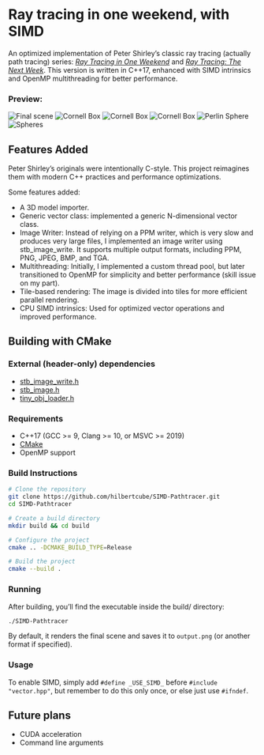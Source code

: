# Ray tracing in one weekend, with SIMD
An optimized implementation of Peter Shirley’s classic ray tracing (actually path tracing) series: [*Ray Tracing in One Weekend*](https://raytracing.github.io/books/RayTracingInOneWeekend.html) and [*Ray Tracing: The Next Week*](https://raytracing.github.io/books/RayTracingTheNextWeek.html). This version is written in C++17, enhanced with SIMD intrinsics and OpenMP multithreading for better performance.

### Preview:

![Final scene](images/final_scene.png)
![Cornell Box](images/merge_cornell.png)
![Cornell Box](images/metal_teapot.png)
![Cornell Box](images/dragon.png)
![Perlin Sphere](images/light.png)
![Spheres](images/spheres.png)

## Features Added

Peter Shirley’s originals were intentionally C-style. This project reimagines them with modern C++ practices and performance optimizations.

Some features added:
- A 3D model importer.
- Generic vector class: implemented a generic N-dimensional vector class.
- Image Writer: Instead of relying on a PPM writer, which is very slow and produces very large files, I implemented an image writer using stb_image_write. It supports multiple output formats, including PPM, PNG, JPEG, BMP, and TGA.
- Multithreading: Initially, I implemented a custom thread pool, but later transitioned to OpenMP for simplicity and better performance (skill issue on my part).
- Tile-based rendering: The image is divided into tiles for more efficient parallel rendering.
- CPU SIMD intrinsics: Used for optimized vector operations and improved performance.

## Building with CMake
### External (header-only) dependencies
- [stb_image_write.h](https://github.com/nothings/stb/blob/master/stb_image_write.h)
- [stb_image.h](https://github.com/nothings/stb/blob/master/stb_image.h)
- [tiny_obj_loader.h](https://github.com/tinyobjloader/tinyobjloader)

### Requirements
- C++17 (GCC >= 9, Clang >= 10, or MSVC >= 2019)
- [CMake](https://cmake.org/)
- OpenMP support

### Build Instructions
```bash
# Clone the repository
git clone https://github.com/hilbertcube/SIMD-Pathtracer.git
cd SIMD-Pathtracer

# Create a build directory
mkdir build && cd build

# Configure the project
cmake .. -DCMAKE_BUILD_TYPE=Release

# Build the project
cmake --build .
```

### Running

After building, you’ll find the executable inside the build/ directory:
```bash
./SIMD-Pathtracer
```
By default, it renders the final scene and saves it to `output.png` (or another format if specified).

### Usage
To enable SIMD, simply add `#define _USE_SIMD_` before `#include "vector.hpp"`, but remember to do this only once, or else just use `#ifndef`.

## Future plans
- CUDA acceleration
- Command line arguments